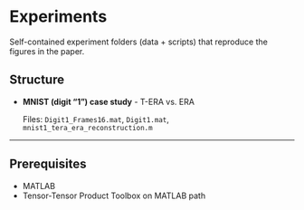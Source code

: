 # Experiments

Self-contained experiment folders (data + scripts) that reproduce the figures in the paper.

## Structure

- **MNIST (digit “1”) case study** - T-ERA vs. ERA
  
  Files: `Digit1_Frames16.mat`, `Digit1.mat`, `mnist1_tera_era_reconstruction.m`

---

## Prerequisites

- MATLAB
- Tensor-Tensor Product Toolbox on MATLAB path 

